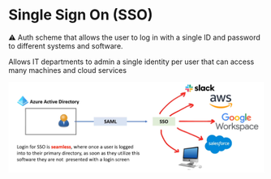 # Single Sign On (SSO)

<aside>
⚠️ Auth scheme that allows the user to log in with a single ID and password to different systems and software.

</aside>

Allows IT departments to admin a single identity per user that can access many machines and cloud services

![Untitled](Single%20Sign%20On%20(SSO)%20da32b7cef9a74124bfe482832338ca4a/Untitled.png)